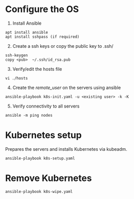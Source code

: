 # Configure the OS


1. Install Ansible 
~~~
apt install ansible
apt install sshpass (if required) 
~~~

2. Create a ssh keys or copy the public key to .ssh/
~~~
ssh-keygen 
copy <pub>  ~/.ssh/id_rsa.pub
~~~

3. Verify/edit the hosts file
~~~
vi ./hosts
~~~

4. Create the *remote_user* on the servers using ansible
~~~
ansible-playbook k8s-init.yaml -u <existing user> -k -K
~~~

5. Verify connectivity to all servers 
~~~
ansible -m ping nodes
~~~



# Kubernetes setup

Prepares the servers and installs Kubernetes via kubeadm.
~~~
ansible-playbook k8s-setup.yaml 
~~~




# Remove Kubernetes
~~~
ansible-playbook k8s-wipe.yaml 
~~~
